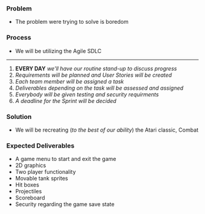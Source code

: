 ### Problem
- The problem were trying to solve is boredom

### Process
- We will be utilizing the Agile SDLC
---
1. **EVERY DAY** *we'll have our routine stand-up to discuss progress*
2. *Requirements will be planned and User Stories will be created*
3. *Each team member will be assigned a task*
4. *Deliverables depending on the task will be assessed and assigned*
5. *Everybody will be given testing and security requirments*
6. *A deadline for the Sprint will be decided*

### Solution
- We will be recreating (*to the best of our ability*) the Atari classic, Combat

### Expected Deliverables
- A game menu to start and exit the game
- 2D graphics
- Two player functionality
- Movable tank sprites
- Hit boxes
- Projectiles
- Scoreboard
- Security regarding the game save state
